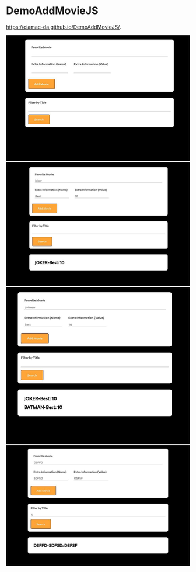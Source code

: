 # DemoAddMovieJS
https://ciamac-da.github.io/DemoAddMovieJS/.

![](readmeImage/1.jpg)
![](readmeImage/2.jpg)
![](readmeImage/3.jpg)
![](readmeImage/4.jpg)
